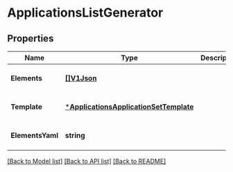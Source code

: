 # ApplicationsListGenerator

## Properties
Name | Type | Description | Notes
------------ | ------------- | ------------- | -------------
**Elements** | [**[]V1Json**](v1JSON.md) |  | [optional] [default to null]
**Template** | [***ApplicationsApplicationSetTemplate**](applicationsApplicationSetTemplate.md) |  | [optional] [default to null]
**ElementsYaml** | **string** |  | [optional] [default to null]

[[Back to Model list]](../README.md#documentation-for-models) [[Back to API list]](../README.md#documentation-for-api-endpoints) [[Back to README]](../README.md)

